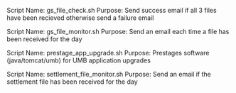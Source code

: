 Script Name: gs_file_check.sh
Purpose: Send success email if all 3 files have been recieved otherwise send a failure email

Script Name: gs_file_monitor.sh
Purpose: Send an email each time a file has been received for the day

Script Name: prestage_app_upgrade.sh
Purpose: Prestages software (java/tomcat/umb) for UMB application upgrades

Script Name: settlement_file_monitor.sh
Purpose: Send an email if the settlement file has been received for the day
